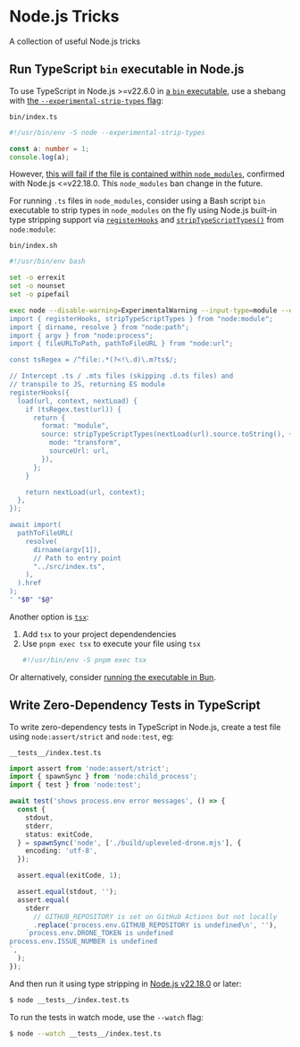 # Node.js Tricks

A collection of useful Node.js tricks

## Run TypeScript `bin` executable in Node.js

To use TypeScript in Node.js >=v22.6.0 in [a `bin` executable](https://docs.npmjs.com/cli/v10/configuring-npm/package-json#bin), use a shebang with [the `--experimental-strip-types` flag](https://nodejs.org/en/blog/release/v22.6.0#experimental-typescript-support-via-strip-types):

`bin/index.ts`

```ts
#!/usr/bin/env -S node --experimental-strip-types

const a: number = 1;
console.log(a);
```

However, [this will fail if the file is contained within `node_modules`](https://github.com/nodejs/typescript/issues/14), confirmed with Node.js <=v22.18.0. This `node_modules` ban change in the future.

For running `.ts` files in `node_modules`, consider using a Bash script `bin` executable to strip types in `node_modules` on the fly using Node.js built-in type stripping support via [`registerHooks`](https://nodejs.org/api/module.html#moduleregisterhooksoptions) and [`stripTypeScriptTypes()`](https://nodejs.org/api/module.html#modulestriptypescripttypescode-options) from `node:module`:

`bin/index.sh`

```bash
#!/usr/bin/env bash

set -o errexit
set -o nounset
set -o pipefail

exec node --disable-warning=ExperimentalWarning --input-type=module --eval '
import { registerHooks, stripTypeScriptTypes } from "node:module";
import { dirname, resolve } from "node:path";
import { argv } from "node:process";
import { fileURLToPath, pathToFileURL } from "node:url";

const tsRegex = /^file:.*(?<!\.d)\.m?ts$/;

// Intercept .ts / .mts files (skipping .d.ts files) and
// transpile to JS, returning ES module
registerHooks({
  load(url, context, nextLoad) {
    if (tsRegex.test(url)) {
      return {
        format: "module",
        source: stripTypeScriptTypes(nextLoad(url).source.toString(), {
          mode: "transform",
          sourceUrl: url,
        }),
      };
    }

    return nextLoad(url, context);
  },
});

await import(
  pathToFileURL(
    resolve(
      dirname(argv[1]),
      // Path to entry point
      "../src/index.ts",
    ),
  ).href
);
' "$0" "$@"
```

Another option is [`tsx`](https://tsx.is/shell-scripts):

1. Add `tsx` to your project dependendencies
2. Use `pnpm exec tsx` to execute your file using `tsx`
   ```ts
   #!/usr/bin/env -S pnpm exec tsx
   ```

Or alternatively, consider [running the executable in Bun](https://github.com/karlhorky/bun-tricks#run-typescript-bin-executable-in-bun).

## Write Zero-Dependency Tests in TypeScript

To write zero-dependency tests in TypeScript in Node.js, create a test file using `node:assert/strict` and `node:test`, eg:

`__tests__/index.test.ts`

```ts
import assert from 'node:assert/strict';
import { spawnSync } from 'node:child_process';
import { test } from 'node:test';

await test('shows process.env error messages', () => {
  const {
    stdout,
    stderr,
    status: exitCode,
  } = spawnSync('node', ['./build/upleveled-drone.mjs'], {
    encoding: 'utf-8',
  });

  assert.equal(exitCode, 1);

  assert.equal(stdout, '');
  assert.equal(
    stderr
      // GITHUB_REPOSITORY is set on GitHub Actions but not locally
      .replace('process.env.GITHUB_REPOSITORY is undefined\n', ''),
    `process.env.DRONE_TOKEN is undefined
process.env.ISSUE_NUMBER is undefined
`,
  );
});
```

And then run it using type stripping in [Node.js v22.18.0](https://nodejs.org/en/blog/release/v22.18.0) or later:

```bash
$ node __tests__/index.test.ts
```

To run the tests in watch mode, use the `--watch` flag:

```bash
$ node --watch __tests__/index.test.ts
```

